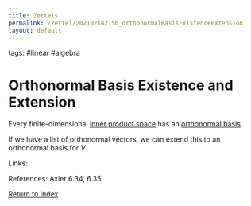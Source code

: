 ```yaml
---
title: Zettels
permalink: /zettel/202102142156_orthonormalBasisExistenceExtension
layout: default
---
```

tags: #linear #algebra

# Orthonormal Basis Existence and Extension

Every finite-dimensional [inner product space](202102141708_innerProductSpace) has an [orthonormal basis](202102142105_orthonormalBasisDefinition)

If we have a list of orthonormal vectors, we can extend this to an orthonormal basis for $V$.

Links: 

References: Axler 6.34, 6.35

[Return to Index](index)